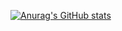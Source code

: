 [![Anurag's GitHub stats](https://github-readme-stats.vercel.app/api?username=ohhongseok&show_icons=true&theme=shades-of-purple)](https://github.com/anuraghazra/github-readme-stats)
